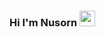 ### Hi I'm Nusorn <img src="https://media.giphy.com/media/hvRJCLFzcasrR4ia7z/giphy.gif" width="25px">
